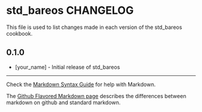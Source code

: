 # std_bareos CHANGELOG

This file is used to list changes made in each version of the std_bareos cookbook.

## 0.1.0
- [your_name] - Initial release of std_bareos

- - -
Check the [Markdown Syntax Guide](http://daringfireball.net/projects/markdown/syntax) for help with Markdown.

The [Github Flavored Markdown page](http://github.github.com/github-flavored-markdown/) describes the differences between markdown on github and standard markdown.
